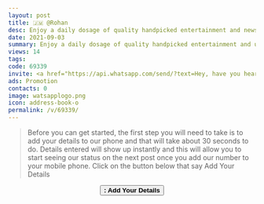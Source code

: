 ```yaml
---
layout: post
title: 🇯🇲 @Rohan 
desc: Enjoy a daily dosage of quality handpicked entertainment and news Via our WhatsApp Status updates
date: 2021-09-03
summary: Enjoy a daily dosage of quality handpicked entertainment and upto 90 % discount off local deals Via your whatsApp status, Rohan iD code is 69339 a proud member since
views: 14
tags: 
code: 69339
invite: <a href="https://api.whatsapp.com/send/?text=Hey, have you heard about this WhatsApp TV. Check out their website https://www.watsapp.tv and if you want to join use my code 69339 because I'm a member" class="page-scroll">Invite Friends</a>
ads: Promotion
contacts: 0
image: watsapplogo.png
icon: address-book-o
permalink: /v/69339/
---
```



>Before you can get started, the first step you will need to take is to add your details to our phone and that will take about 30 seconds to do. Details entered will show up instantly and this will allow you to start seeing our status on the next post once you add our number to your mobile phone. Click on the button below that say Add Your Details
   
<center><a href="/v/69339/signup" class="page-scroll"><button class="btn btn-outline btn-xl" id="#signup"><strong><i class="fa fa-address-book-o"></i> : Add Your Details</strong></button></a></center>
 

